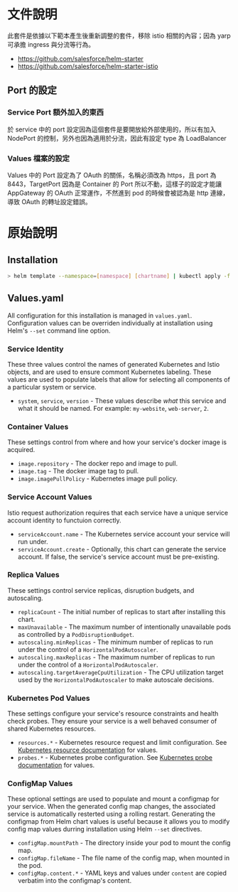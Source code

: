 # 文件說明

此套件是依據以下範本產生後重新調整的套件，移除 istio 相關的內容；因為 yarp 可承擔 ingress 與分流等行為。

* https://github.com/salesforce/helm-starter
* https://github.com/salesforce/helm-starter-istio

## Port 的設定

### Service Port 額外加入的東西
於 service 中的 port 設定因為這個套件是要開放給外部使用的，所以有加入 NodePort 的控制，另外也因為適用於分流，因此有設定 type 為 LoadBalancer

### Values 檔案的設定

Values 中的 Port 設定為了 OAuth 的關係，名稱必須改為 https，且 port 為 8443，TargetPort 因為是 Container 的 Port 所以不動，這樣子的設定才能讓 AppGateway 的 OAuth 正常運作，不然進到 pod 的時候會被認為是 http 連線，導致 OAuth 的轉址設定錯誤。

# 原始說明

## Installation

```sh
> helm template --namespace=[namespace] [chartname] | kubectl apply -f -
```

## Values.yaml

All configuration for this installation is managed in `values.yaml`. Configuration
values can be overriden individually at installation using Helm's `--set` command
line option.

### Service Identity

These three values control the names of generated Kubernetes and Istio objects,
and are used to ensure commont Kubernetes labeling. These values are used to populate
labels that allow for selecting all components of a particular system or service.

* `system`, `service`, `version` - These values describe _what_ this service and
  what it should be named. For example: `my-website`, `web-server`, `2`.

### Container Values

These settings control from where and how your service's docker image is acquired.

* `image.repository` - The docker repo and image to pull.
* `image.tag` - The docker image tag to pull.
* `image.imagePullPolicy` - Kubernetes image pull policy.

### Service Account Values

Istio request authorization requires that each service have a unique service account
identity to functuion correctly.

* `serviceAccount.name` - The Kubernetes service account your service will run under.
* `serviceAccount.create` - Optionally, this chart can generate the service account.
  If false, the service's service account must be pre-existing.

### Replica Values

These settings control service replicas, disruption budgets, and autoscaling.

* `replicaCount` - The initial number of replicas to start after installing this
  chart.
* `maxUnavailable` - The maximum number of intentionally unavailable pods as
  controlled by a `PodDisruptionBudget`.
* `autoscaling.minReplicas` - The minimum number of replicas to run under the
  control of a `HorizontalPodAutoscaler`.
* `autoscaling.maxReplicas` - The maximum number of replicas to run under the
  control of a `HorizontalPodAutoscaler`.
* `autoscaling.targetAverageCpuUtilization` - The CPU utilization target
  used by the `HorizontalPodAutoscaler` to make autoscale decisions.

### Kubernetes Pod Values

These settings configure your service's resource constraints and health check
probes. They ensure your service is a well behaved consumer of shared Kubernetes
resources.

* `resources.*` - Kubernetes resource request and limit configuration. See
  [Kubernetes resource documentation](https://kubernetes.io/docs/concepts/configuration/manage-resources-containers/) for values.
* `probes.*` - Kubernetes probe configuration. See [Kubernetes probe documentation](https://kubernetes.io/docs/tasks/configure-pod-container/configure-liveness-readiness-startup-probes/) for values.

### ConfigMap Values

These optional settings are used to populate and mount a configmap for your
service. When the generated config map changes, the associated service is automatically
resterted using a rolling restart. Generating the configmap from Helm chart values
is useful because it allows you to modify config map values durring installation
using Helm `--set` directives.

* `configMap.mountPath` - The directory inside your pod to mount the config map.
* `configMap.fileName` - The file name of the config map, when mounted in the pod.
* `configMap.content.*` - YAML keys and values under `content` are copied verbatim
  into the configmap's content.
